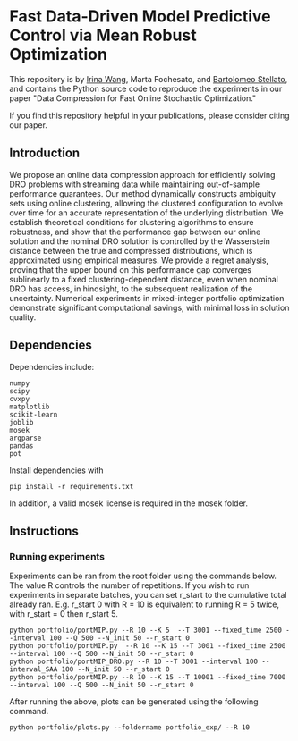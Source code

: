 # Fast Data-Driven Model Predictive Control via Mean Robust Optimization
This repository is by
[Irina Wang](https://sites.google.com/view/irina-wang),
Marta Fochesato,
and [Bartolomeo Stellato](https://stellato.io/),
and contains the Python source code to
reproduce the experiments in our paper
"Data Compression for Fast Online Stochastic Optimization."

If you find this repository helpful in your publications,
please consider citing our paper.

## Introduction
We propose an online data compression approach for efficiently solving DRO problems with streaming data while maintaining out-of-sample performance guarantees. Our method dynamically constructs ambiguity sets using online clustering, allowing the clustered configuration to evolve over time for an accurate representation of the underlying distribution. We establish theoretical conditions for clustering algorithms to ensure robustness, and show that the performance gap between our online solution and the nominal DRO solution is controlled by the Wasserstein distance between the true and compressed distributions, which is approximated using empirical measures. 
We provide a regret analysis, proving that the upper bound on this performance gap converges sublinearly to a fixed 
clustering-dependent distance, even when nominal DRO has access,  in hindsight, to the subsequent realization of the uncertainty.
Numerical experiments in mixed-integer portfolio optimization demonstrate significant computational savings, with minimal loss in solution quality.

## Dependencies
Dependencies include: 
```
numpy
scipy
cvxpy
matplotlib
scikit-learn
joblib
mosek
argparse
pandas
pot
```
Install dependencies with
```
pip install -r requirements.txt
```
In addition, a valid mosek license is required in the mosek folder.

## Instructions
### Running experiments

Experiments can be ran from the root folder using the commands below. The value R controls the number of repetitions.
If you wish to run experiments in separate batches, you can set r_start to the cumulative total already ran. 
E.g. r_start 0 with R = 10 is equivalent to running R = 5 twice, with r_start = 0 then r_start 5. 

```
python portfolio/portMIP.py --R 10 --K 5  --T 3001 --fixed_time 2500 --interval 100 --Q 500 --N_init 50 --r_start 0
python portfolio/portMIP.py  --R 10 --K 15 --T 3001 --fixed_time 2500 --interval 100 --Q 500 --N_init 50 --r_start 0
python portfolio/portMIP_DRO.py --R 10 --T 3001 --interval 100 --interval_SAA 100 --N_init 50 --r_start 0
python portfolio/portMIP.py --R 10 --K 15 --T 10001 --fixed_time 7000  --interval 100 --Q 500 --N_init 50 --r_start 0 
```

After running the above, plots can be generated using the following command.

```
python portfolio/plots.py --foldername portfolio_exp/ --R 10
```

